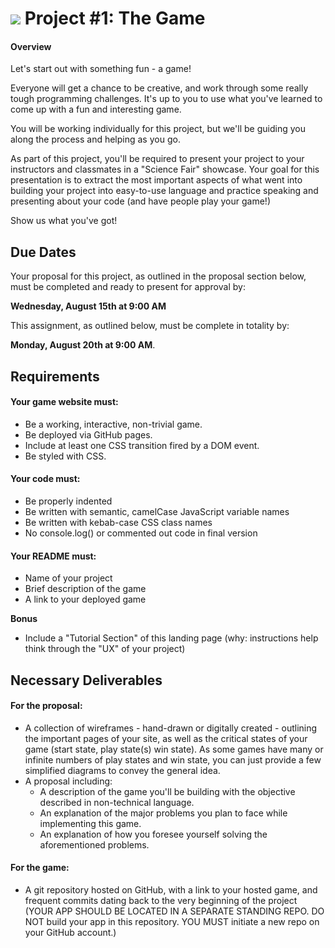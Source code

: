 # ![](https://ga-dash.s3.amazonaws.com/production/assets/logo-9f88ae6c9c3871690e33280fcf557f33.png) Project #1: The Game

#### Overview

Let's start out with something fun - a game!

Everyone will get a chance to be creative, and work through some really tough programming challenges. It's up to you to use what you've learned to come up with a fun and interesting game.

You will be working individually for this project, but we'll be guiding you along the process and helping as you go.

As part of this project, you'll be required to present your project to your instructors and classmates in a "Science Fair" showcase. Your goal for this presentation is to extract the most important aspects of what went into building your project into easy-to-use language and practice speaking and presenting about your code (and have people play your game!)

Show us what you've got!

## Due Dates

Your proposal for this project, as outlined in the proposal section below, must be completed and ready to present for approval by:

**Wednesday, August 15th at 9:00 AM**

This assignment, as outlined below, must be complete in totality by:

**Monday, August 20th at 9:00 AM**.

## Requirements

#### Your game website must:

- Be a working, interactive, non-trivial game.
- Be deployed via GitHub pages.
- Include at least one CSS transition fired by a DOM event.
- Be styled with CSS.

#### Your code must:

- Be properly indented
- Be written with semantic, camelCase JavaScript variable names
- Be written with kebab-case CSS class names
- No console.log() or commented out code in final version

#### Your README must:

- Name of your project
- Brief description of the game
- A link to your deployed game

**Bonus**

- Include a "Tutorial Section" of this landing page (why: instructions help think through the "UX" of your project)

## Necessary Deliverables

#### For the proposal:
- A collection of wireframes - hand-drawn or digitally created - outlining the important pages of your site, as well as the critical states of your game (start state, play state(s) win state). As some games have many or infinite numbers of play states and win state, you can just provide a few simplified diagrams to convey the general idea.
- A proposal including:
	- A description of the game you'll be building with the objective described in non-technical language.
	- An explanation of the major problems you plan to face while implementing this game.
	- An explanation of how you foresee yourself solving the aforementioned problems.

#### For the game:
- A git repository hosted on GitHub, with a link to your hosted game, and frequent commits dating back to the very beginning of the project (YOUR APP SHOULD BE LOCATED IN A SEPARATE STANDING REPO. DO NOT build your app in this repository. YOU MUST initiate a new repo on your GitHub account.)
